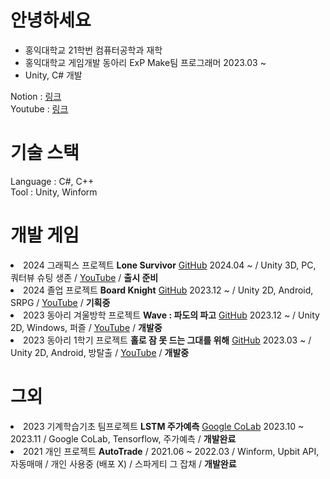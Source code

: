 <body>
<div class="header">
  <h1>안녕하세요</h1>
</div>

<ul class="list-style">
  <li>홍익대학교 21학번 컴퓨터공학과 재학</li>
  <li>홍익대학교 게임개발 동아리 ExP Make팀 프로그래머 2023.03 ~</li>
  <li>Unity, C# 개발</li>
</ul>

<div>
  Notion : <a href="https://pyrite-musician-6c5.notion.site/487ee1fe554b440a85a5e2f0f801a762?pvs=4">링크</a><br>
  Youtube : <a href="https://www.youtube.com/channel/UCLW1WoUOPQnU9VNn5HXVcAw">링크</a>
</div>

<div class="header">
  <h1>기술 스택</h1>
</div>

<div>
  Language : C#, C++<br>
  Tool : Unity, Winform
</div>

<div class="header">
  <h1>개발 게임</h1>
</div>

<div>
    <li>2024 그래픽스 프로젝트 <b>Lone Survivor</b> <a href="https://github.com/OnlyMutalisk/2024-Unity.Graphics">GitHub</a> 2024.04 ~ / Unity 3D, PC, 쿼터뷰 슈팅 생존 / <a href="https://youtu.be/wjHekSFNcaE?feature=shared">YouTube</a> / <b>출시 준비</b></li>
    <li>2024 졸업 프로젝트 <b>Board Knight</b> <a href="https://github.com/OnlyMutalisk/2024-Unity.Capstone">GitHub</a> 2023.12 ~ / Unity 2D, Android, SRPG / <a href="https://youtu.be/7XU3XDd13YU">YouTube</a> / <b>기획중</b></li>
    <li>2023 동아리 겨울방학 프로젝트 <b>Wave : 파도의 파고</b> <a href="https://github.com/OnlyMutalisk/2024-Unity.EXP.Wave">GitHub</a> 2023.12 ~ / Unity 2D, Windows, 퍼즐 / <a href="https://www.youtube.com/watch?v=urHN5A9kBh4">YouTube</a> / <b>개발중</b></li>
    <li>2023 동아리 1학기 프로젝트 <b>홀로 잠 못 드는 그대를 위해</b> <a href="https://github.com/OnlyMutalisk/2023-Unity.EXP.Escape">GitHub</a> 2023.03 ~ / Unity 2D, Android, 방탈출 / <a href="https://youtu.be/qtqSEp7TAGI?feature=shared">YouTube</a> / <b>개발중</b></li>
</div>

<div class="header">
  <h1>그외</h1>
</div>
    <li>2023 기계학습기초 팀프로젝트 <b>LSTM 주가예측</b> <a href="https://colab.research.google.com/drive/1iexuQiFnbPb1AgQ2h47aQsGlHR4OvrZg?usp=sharing">Google CoLab</a> 2023.10 ~ 2023.11 / Google CoLab, Tensorflow, 주가예측 / <b>개발완료</b></li>
    <li>2021 개인 프로젝트 <b>AutoTrade</b> / 2021.06 ~ 2022.03 / Winform, Upbit API, 자동매매 / 개인 사용중 (배포 X) / 스파게티 그 잡채 / <b>개발완료</b></li>
</body>
